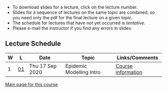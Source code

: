 * To download slides for a lecture, click on the lecture number.
* Slides for a sequence of lectures on the same topic are combined, so you need only the pdf for the final lecture on a given topic.
* The schedule for lectures that have not yet occurred is _tentative_.
* Please e-mail the instructor if you find any errors in slides.

## Lecture Schedule

| W | L | Date | Topic | Links/Comments |
|---|---|------|-------|----------------|
| 1 | [01](4mbl01_2020.pdf) | Thu 17 Sep 2020 | Epidemic Modelling Intro | [Course information](../handouts/tmbinfo_2020.pdf) |

[Main page for this course](https://davidearn.github.io/tmb2020/)
